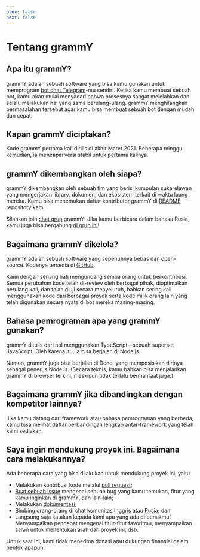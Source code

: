 ```yaml
---
prev: false
next: false
---
```


# Tentang grammY

## Apa itu grammY?

grammY adalah sebuah software yang bisa kamu gunakan untuk memprogram [bot chat Telegram](https://core.telegram.org/bots)-mu sendiri.
Ketika kamu membuat sebuah bot, kamu akan mulai menyadari bahwa prosesnya sangat melelahkan dan selalu melakukan hal yang sama berulang-ulang.
grammY menghilangkan permasalahan tersebut agar kamu bisa membuat sebuah bot dengan mudah dan cepat.

## Kapan grammY diciptakan?

Kode grammY pertama kali dirilis di akhir Maret 2021.
Beberapa minggu kemudian, ia mencapai versi stabil untuk pertama kalinya.

## grammY dikembangkan oleh siapa?

grammY dikembangkan oleh sebuah tim yang berisi kumpulan sukarelawan yang mengerjakan library, dokumen, dan ekosistem terkait di waktu luang mereka.
Kamu bisa menemukan daftar kontributor grammY di [README](https://github.com/grammyjs/grammY#contributors-) repository kami.

Silahkan join [chat grup](https://t.me/grammyjs) grammY!
Jika kamu berbicara dalam bahasa Rusia, kamu juga bisa bergabung [di grup ini](https://t.me/grammyjs_ru)!

## Bagaimana grammY dikelola?

grammY adalah sebuah software yang sepenuhnya bebas dan open-source.
Kodenya tersedia di [GitHub](https://github.com/grammyjs/grammY).

Kami dengan senang hati mengundang semua orang untuk berkontribusi.
Semua perubahan kode telah di-review oleh berbagai pihak, dioptimalkan berulang kali, dan telah diuji secara menyeluruh, bahkan sering kali menggunakan kode dari berbagai proyek serta kode milik orang lain yang telah digunakan secara nyata di bot mereka masing-masing.

## Bahasa pemrograman apa yang grammY gunakan?

grammY ditulis dari nol menggunakan TypeScript—sebuah superset JavaScript.
Oleh karena itu, ia bisa berjalan di Node.js.

Namun, grammY juga bisa berjalan di Deno, yang memposisikan dirinya sebagai penerus Node.js.
(Secara teknis, kamu bahkan bisa menjalankan grammY di browser terkini, meskipun tidak terlalu bermanfaat juga.)

## Bagaimana grammY jika dibandingkan dengan kompetitor lainnya?

Jika kamu datang dari framework atau bahasa pemrograman yang berbeda, kamu bisa melihat [daftar perbandingan lengkap antar-framework](./comparison) yang telah kami sediakan.

## Saya ingin mendukung proyek ini. Bagaimana cara melakukannya?

Ada beberapa cara yang bisa dilakukan untuk mendukung proyek ini, yaitu

- Melakukan kontribusi kode melalui [pull request](https://github.com/grammyjs/grammY/pulls);
- [Buat sebuah issue](https://github.com/grammyjs/grammY/issues/new) mengenai sebuah bug yang kamu temukan, fitur yang kamu inginkan di grammY, dan lain-lain;
- Melakukan [dokumentasi](https://github.com/grammyjs/website);
- Bimbing orang-orang di chat komunitas [Inggris](https://t.me/grammyjs) atau [Rusia](https://t.me/grammyjs_ru); dan
- Langsung saja katakan kepada kami apa yang ada di benakmu!
  Menyampaikan pendapat mengenai fitur-fitur favoritmu, menyampaikan saran untuk menentukan arah dari proyek ini, dsb.

Untuk saat ini, kami tidak menerima donasi atau dukungan finansial dalam bentuk apapun.
